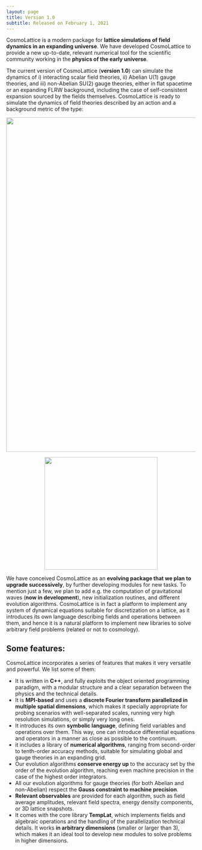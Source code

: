 ```yaml
---
layout: page
title: Version 1.0
subtitle: Released on February 1, 2021
---
```


<p>CosmoLattice is a modern package for <strong>lattice simulations of field dynamics in 
an expanding universe</strong>. We have developed CosmoLattice to provide a 
new up-to-date, relevant numerical tool for the scientific community working in the <strong>physics 
of the early universe</strong>.</p>

<p>The current version of CosmoLattice (<strong>version 1.0</strong>) can simulate the dynamics of i) interacting
scalar field theories, ii) Abelian U(1) gauge theories, and iii) non-Abelian SU(2) gauge theories, either
in flat spacetime or an expanding FLRW background, including the case of self-consistent expansion sourced by
the fields themselves. CosmoLattice is ready to simulate the dynamics of field theories described by an action 
and a background metric of the type:</p>

<p align="center">
  <img src="../assets/img/action.svg" width="890"
 />
</p>


<p align="center">
  <img src="../assets/img/metric.svg" width="300"
 />
</p>

<p>We have conceived CosmoLattice as an <strong>evolving package that we plan to upgrade successively</strong>, 
by further developing modules for new tasks. To mention just a few, we plan to add e.g. the computation of gravitational waves (<strong>now in development</strong>), new initialization routines, and different evolution algorithms. CosmoLattice is in fact a platform to implement any system of dynamical equations suitable for discretization on a lattice, as it introduces its own language describing fields and operations between them, and hence it is a natural platform to implement new libraries to solve arbitrary field problems (related or not to cosmology).</p>

<h2 id="some-features">Some features:</h2>

<p>CosmoLattice incorporates a series of features that makes it very versatile and powerful. 
We list some of them:</p>

<ul>
  <li>It is written in <strong>C++</strong>, and  fully exploits the object oriented programming paradigm, 
with a modular structure and a clear separation between the physics and the technical details.</li>
  <li>It is <strong>MPI-based</strong> and uses a <strong>discrete Fourier transform parallelized in multiple 
spatial dimensions</strong>, which makes it specially appropriate for probing scenarios with 
well-separated scales, running very high resolution simulations, or simply very long ones.</li>
  <li>It introduces its own <strong>symbolic language</strong>, defining field variables and operations 
over them. This way, one can introduce differential equations and operators in a manner 
as close as possible to the continuum.</li>
  <li>it includes a library of <strong>numerical algorithms</strong>, ranging from second-order to tenth-order 
accuracy methods, suitable for simulating global and gauge theories 
in an expanding grid.</li>
  <li>Our evolution algorithms <strong>conserve energy up</strong> to the accuracy set by the order of the evolution 
algorithm, reaching even machine precision in the case of the highest order integrators.</li>
  <li>All our evolution algorithms for gauge theories (for both Abelian and non-Abelian) respect the <strong>Gauss constraint to machine precision</strong>.</li>
  <li><strong>Relevant observables</strong> are provided for each algorithm, such as field average amplitudes, relevant field 
spectra,  energy density components, or 3D lattice snapshots.</li>
  <li>It comes with the core library <strong>TempLat</strong>, which implements fields and algebraic operations and the handling of the parallelization technical details. It works <strong>in arbitrary dimensions</strong> (smaller or larger than 3), which makes it an ideal tool to develop new modules to solve problems in higher dimensions.</li>
</ul>

